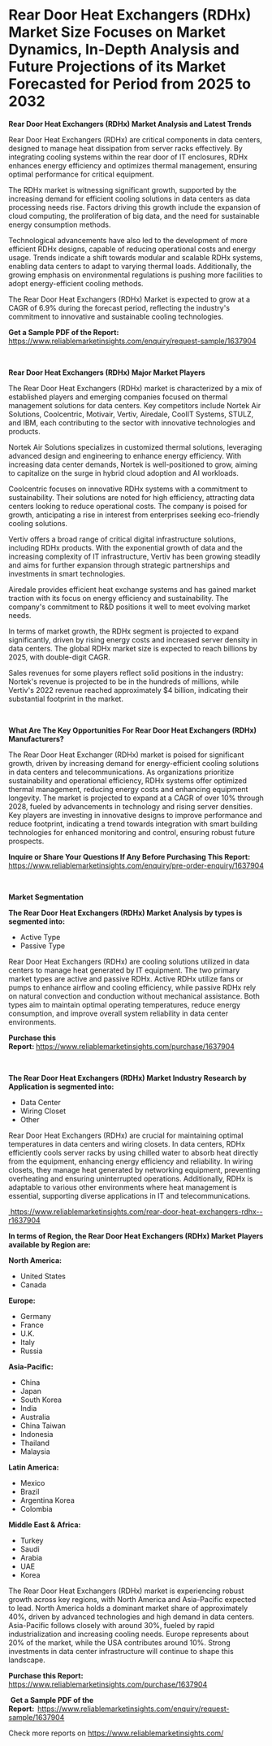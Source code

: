 <p><h1>Rear Door Heat Exchangers (RDHx) Market Size Focuses on Market Dynamics, In-Depth Analysis and Future Projections of its Market Forecasted for Period from 2025 to 2032</h1></p><p><strong>Rear Door Heat Exchangers (RDHx) Market Analysis and Latest Trends</strong></p>
<p><p>Rear Door Heat Exchangers (RDHx) are critical components in data centers, designed to manage heat dissipation from server racks effectively. By integrating cooling systems within the rear door of IT enclosures, RDHx enhances energy efficiency and optimizes thermal management, ensuring optimal performance for critical equipment.</p><p>The RDHx market is witnessing significant growth, supported by the increasing demand for efficient cooling solutions in data centers as data processing needs rise. Factors driving this growth include the expansion of cloud computing, the proliferation of big data, and the need for sustainable energy consumption methods. </p><p>Technological advancements have also led to the development of more efficient RDHx designs, capable of reducing operational costs and energy usage. Trends indicate a shift towards modular and scalable RDHx systems, enabling data centers to adapt to varying thermal loads. Additionally, the growing emphasis on environmental regulations is pushing more facilities to adopt energy-efficient cooling methods. </p><p>The Rear Door Heat Exchangers (RDHx) Market is expected to grow at a CAGR of 6.9% during the forecast period, reflecting the industry's commitment to innovative and sustainable cooling technologies.</p></p>
<p><strong>Get a Sample PDF of the Report:&nbsp;</strong> <a href="https://www.reliablemarketinsights.com/enquiry/request-sample/1637904?utm_campaign=3258&utm_medium=2&utm_source=Github&utm_content=ia&utm_term=11042025&utm_id=rear-door-heat-exchangers-rdhx">https://www.reliablemarketinsights.com/enquiry/request-sample/1637904</a></p>
<p>&nbsp;</p>
<p><strong>Rear Door Heat Exchangers (RDHx) Major Market Players</strong></p>
<p><p>The Rear Door Heat Exchangers (RDHx) market is characterized by a mix of established players and emerging companies focused on thermal management solutions for data centers. Key competitors include Nortek Air Solutions, Coolcentric, Motivair, Vertiv, Airedale, CoolIT Systems, STULZ, and IBM, each contributing to the sector with innovative technologies and products.</p><p>Nortek Air Solutions specializes in customized thermal solutions, leveraging advanced design and engineering to enhance energy efficiency. With increasing data center demands, Nortek is well-positioned to grow, aiming to capitalize on the surge in hybrid cloud adoption and AI workloads.</p><p>Coolcentric focuses on innovative RDHx systems with a commitment to sustainability. Their solutions are noted for high efficiency, attracting data centers looking to reduce operational costs. The company is poised for growth, anticipating a rise in interest from enterprises seeking eco-friendly cooling solutions.</p><p>Vertiv offers a broad range of critical digital infrastructure solutions, including RDHx products. With the exponential growth of data and the increasing complexity of IT infrastructure, Vertiv has been growing steadily and aims for further expansion through strategic partnerships and investments in smart technologies.</p><p>Airedale provides efficient heat exchange systems and has gained market traction with its focus on energy efficiency and sustainability. The company's commitment to R&D positions it well to meet evolving market needs.</p><p>In terms of market growth, the RDHx segment is projected to expand significantly, driven by rising energy costs and increased server density in data centers. The global RDHx market size is expected to reach billions by 2025, with double-digit CAGR.</p><p>Sales revenues for some players reflect solid positions in the industry: Nortek's revenue is projected to be in the hundreds of millions, while Vertiv's 2022 revenue reached approximately $4 billion, indicating their substantial footprint in the market.</p></p>
<p>&nbsp;</p>
<p><strong>What Are The Key Opportunities For Rear Door Heat Exchangers (RDHx) Manufacturers?</strong></p>
<p><p>The Rear Door Heat Exchanger (RDHx) market is poised for significant growth, driven by increasing demand for energy-efficient cooling solutions in data centers and telecommunications. As organizations prioritize sustainability and operational efficiency, RDHx systems offer optimized thermal management, reducing energy costs and enhancing equipment longevity. The market is projected to expand at a CAGR of over 10% through 2028, fueled by advancements in technology and rising server densities. Key players are investing in innovative designs to improve performance and reduce footprint, indicating a trend towards integration with smart building technologies for enhanced monitoring and control, ensuring robust future prospects.</p></p>
<p><strong>Inquire or Share Your Questions If Any Before Purchasing This Report:</strong> <a href="https://www.reliablemarketinsights.com/enquiry/pre-order-enquiry/1637904?utm_campaign=3258&utm_medium=2&utm_source=Github&utm_content=ia&utm_term=11042025&utm_id=rear-door-heat-exchangers-rdhx">https://www.reliablemarketinsights.com/enquiry/pre-order-enquiry/1637904</a></p>
<p>&nbsp;</p>
<p><strong>Market Segmentation</strong></p>
<p><strong>The Rear Door Heat Exchangers (RDHx) Market Analysis by types is segmented into:</strong></p>
<p><ul><li>Active Type</li><li>Passive Type</li></ul></p>
<p><p>Rear Door Heat Exchangers (RDHx) are cooling solutions utilized in data centers to manage heat generated by IT equipment. The two primary market types are active and passive RDHx. Active RDHx utilize fans or pumps to enhance airflow and cooling efficiency, while passive RDHx rely on natural convection and conduction without mechanical assistance. Both types aim to maintain optimal operating temperatures, reduce energy consumption, and improve overall system reliability in data center environments.</p></p>
<p><strong>Purchase this Report:&nbsp;</strong><a href="https://www.reliablemarketinsights.com/purchase/1637904?utm_campaign=3258&utm_medium=2&utm_source=Github&utm_content=ia&utm_term=11042025&utm_id=rear-door-heat-exchangers-rdhx">https://www.reliablemarketinsights.com/purchase/1637904</a></p>
<p>&nbsp;</p>
<p><strong>The Rear Door Heat Exchangers (RDHx) Market Industry Research by Application is segmented into:</strong></p>
<p><ul><li>Data Center</li><li>Wiring Closet</li><li>Other</li></ul></p>
<p><p>Rear Door Heat Exchangers (RDHx) are crucial for maintaining optimal temperatures in data centers and wiring closets. In data centers, RDHx efficiently cools server racks by using chilled water to absorb heat directly from the equipment, enhancing energy efficiency and reliability. In wiring closets, they manage heat generated by networking equipment, preventing overheating and ensuring uninterrupted operations. Additionally, RDHx is adaptable to various other environments where heat management is essential, supporting diverse applications in IT and telecommunications.</p></p>
<p><a href="https://www.reliablemarketinsights.com/rear-door-heat-exchangers-rdhx--r1637904?utm_campaign=3258&utm_medium=2&utm_source=Github&utm_content=ia&utm_term=11042025&utm_id=rear-door-heat-exchangers-rdhx">&nbsp;https://www.reliablemarketinsights.com/rear-door-heat-exchangers-rdhx--r1637904</a></p>
<p><strong>In terms of Region, the Rear Door Heat Exchangers (RDHx) Market Players available by Region are:</strong></p>
<p>
    <p> <strong> North America: </strong>
        <ul>
            <li>United States</li>
            <li>Canada</li>
        </ul>
        </p> 
    <p> <strong> Europe: </strong>
        <ul>
            <li>Germany</li>
            <li>France</li>
            <li>U.K.</li>
            <li>Italy</li>
            <li>Russia</li>
        </ul>
        </p> 
    <p> <strong> Asia-Pacific: </strong>
        <ul>
            <li>China</li>
            <li>Japan</li>
            <li>South Korea</li>
            <li>India</li>
            <li>Australia</li>
            <li>China Taiwan</li>
            <li>Indonesia</li>
            <li>Thailand</li>
            <li>Malaysia</li>
        </ul>
        </p> 
    <p> <strong> Latin America: </strong>
        <ul>
            <li>Mexico</li>
            <li>Brazil</li>
            <li>Argentina Korea</li>
            <li>Colombia</li>
        </ul>
        </p> 
    <p> <strong> Middle East & Africa: </strong>
        <ul>
            <li>Turkey</li>
            <li>Saudi</li>
            <li>Arabia</li>
            <li>UAE</li>
            <li>Korea</li>
        </ul>
    </p>
    </p>
<p><p>The Rear Door Heat Exchangers (RDHx) market is experiencing robust growth across key regions, with North America and Asia-Pacific expected to lead. North America holds a dominant market share of approximately 40%, driven by advanced technologies and high demand in data centers. Asia-Pacific follows closely with around 30%, fueled by rapid industrialization and increasing cooling needs. Europe represents about 20% of the market, while the USA contributes around 10%. Strong investments in data center infrastructure will continue to shape this landscape.</p></p>
<p><strong>Purchase this Report: </strong><a href="https://www.reliablemarketinsights.com/purchase/1637904?utm_campaign=3258&utm_medium=2&utm_source=Github&utm_content=ia&utm_term=11042025&utm_id=rear-door-heat-exchangers-rdhx">https://www.reliablemarketinsights.com/purchase/1637904</a></p>
<p>&nbsp;<strong>Get a Sample PDF of the Report:&nbsp;&nbsp;</strong><a href="https://www.reliablemarketinsights.com/enquiry/request-sample/1637904?utm_campaign=3258&utm_medium=2&utm_source=Github&utm_content=ia&utm_term=11042025&utm_id=rear-door-heat-exchangers-rdhx">https://www.reliablemarketinsights.com/enquiry/request-sample/1637904</a></p>
<p><strong></strong></p>
<p>Check more reports on <a href="https://www.reliablemarketinsights.com/?utm_campaign=3258&utm_medium=2&utm_source=Github&utm_content=ia&utm_term=11042025&utm_id=rear-door-heat-exchangers-rdhx">https://www.reliablemarketinsights.com/</a></p>